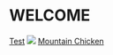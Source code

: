 <title> Florthy's Site </title>
<h1> WELCOME </h1>
<a href="https://florthy.me/main/main.html">Test</a>
<img src="https://user-images.githubusercontent.com/115503492/195818402-6b24be7d-d0ce-42da-ac8a-3cf759217118.png">
<a href="mountainchickens.html">Mountain Chicken</a>
<script>document.body.style.backgroundColor = "black";</script> 


